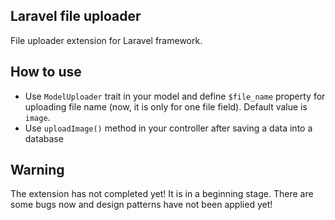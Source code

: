 ## Laravel file uploader

File uploader extension for Laravel framework.

## How to use
- Use ```ModelUploader``` trait in your model and define ```$file_name``` property for uploading file name (now, it is only for one file field). Default value is ```image```.
- Use ```uploadImage()``` method in your controller after saving a data into a database 

## Warning
 The extension has not completed yet! It is in a beginning stage. There are some bugs now and design patterns have not been applied yet!
